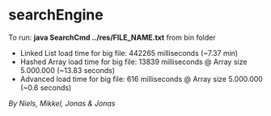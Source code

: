 searchEngine
============

To run: **java SearchCmd ../res/FILE_NAME.txt** from bin folder

* Linked List load time for big file: 442265 milliseconds (~7.37 min)
* Hashed Array load time for big file: 13839 milliseconds @ Array size 5.000.000  (~13.83 seconds)
* Advanced load time for big file: 616 milliseconds @ Array size 5.000.000 (~0.6 seconds)

*By Niels, Mikkel, Jonas & Jonas*
